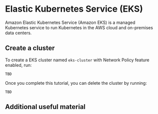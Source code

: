 # Elastic Kubernetes Service (EKS)

Amazon Elastic Kubernetes Service (Amazon EKS) is a managed Kubernetes service to run Kubernetes in the AWS cloud and on-premises data centers.

## Create a cluster

To create a EKS cluster named `eks-cluster` with Network Policy feature enabled, run:
```
TBD
```

Once you complete this tutorial, you can delete the cluster by running:
```
TBD
```

## Additional useful material

[EKS]: https://aws.amazon.com/eks/
